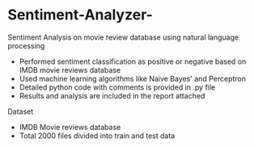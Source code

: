 # Sentiment-Analyzer-
Sentiment Analysis on movie review database using natural language processing 

- Performed sentiment classification as positive or negative based on IMDB movie reviews database
- Used machine learning algorithms like Naive Bayes' and Perceptron  
- Detailed python code with comments is provided in .py file
- Results and analysis are included in the report attached 



Dataset
- IMDB Movie reviews database
- Total 2000 files divided into train and test data 
